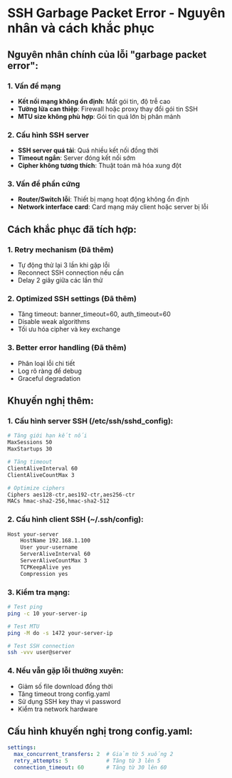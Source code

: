 # SSH Garbage Packet Error - Nguyên nhân và cách khắc phục

## Nguyên nhân chính của lỗi "garbage packet error":

### 1. Vấn đề mạng
- **Kết nối mạng không ổn định**: Mất gói tin, độ trễ cao
- **Tường lửa can thiệp**: Firewall hoặc proxy thay đổi gói tin SSH
- **MTU size không phù hợp**: Gói tin quá lớn bị phân mảnh

### 2. Cấu hình SSH server
- **SSH server quá tải**: Quá nhiều kết nối đồng thời
- **Timeout ngắn**: Server đóng kết nối sớm
- **Cipher không tương thích**: Thuật toán mã hóa xung đột

### 3. Vấn đề phần cứng
- **Router/Switch lỗi**: Thiết bị mạng hoạt động không ổn định
- **Network interface card**: Card mạng máy client hoặc server bị lỗi

## Cách khắc phục đã tích hợp:

### 1. Retry mechanism (Đã thêm)
- Tự động thử lại 3 lần khi gặp lỗi
- Reconnect SSH connection nếu cần
- Delay 2 giây giữa các lần thử

### 2. Optimized SSH settings (Đã thêm)
- Tăng timeout: banner_timeout=60, auth_timeout=60
- Disable weak algorithms
- Tối ưu hóa cipher và key exchange

### 3. Better error handling (Đã thêm)
- Phân loại lỗi chi tiết
- Log rõ ràng để debug
- Graceful degradation

## Khuyến nghị thêm:

### 1. Cấu hình server SSH (/etc/ssh/sshd_config):
```bash
# Tăng giới hạn kết nối
MaxSessions 50
MaxStartups 30

# Tăng timeout
ClientAliveInterval 60
ClientAliveCountMax 3

# Optimize ciphers
Ciphers aes128-ctr,aes192-ctr,aes256-ctr
MACs hmac-sha2-256,hmac-sha2-512
```

### 2. Cấu hình client SSH (~/.ssh/config):
```bash
Host your-server
    HostName 192.168.1.100
    User your-username
    ServerAliveInterval 60
    ServerAliveCountMax 3
    TCPKeepAlive yes
    Compression yes
```

### 3. Kiểm tra mạng:
```bash
# Test ping
ping -c 10 your-server-ip

# Test MTU
ping -M do -s 1472 your-server-ip

# Test SSH connection
ssh -vvv user@server
```

### 4. Nếu vẫn gặp lỗi thường xuyên:
- Giảm số file download đồng thời
- Tăng timeout trong config.yaml
- Sử dụng SSH key thay vì password
- Kiểm tra network hardware

## Cấu hình khuyến nghị trong config.yaml:
```yaml
settings:
  max_concurrent_transfers: 2  # Giảm từ 5 xuống 2
  retry_attempts: 5            # Tăng từ 3 lên 5
  connection_timeout: 60       # Tăng từ 30 lên 60
```